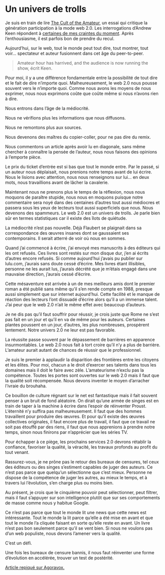 # Un univers de trolls

Je suis en train de lire [The Cult of the Amateur](http://www.amazon.fr/Cult-Amateur-Internet-Killing-Culture/dp/0385520808/ref=sr_1_1), un essai qui critique la génération participation à la mode web 2.0. Les interrogations d’Andrew Keen répondent à [certaines de mes craintes du moment](/2007/07/09/hypercentralisation/). Après l’enthousiasme, il est parfois bon de prendre du recul.

Aujourd’hui, sur le web, tout le monde peut tout dire, tout montrer, tout voir… spectateur et auteur fusionnent dans cet âge du peer-to-peer.

> Amateur hour has harrived, and the audience is now running the show, écrit Keen.

Pour moi, il y a une différence fondamentale entre la possibilité de tout dire et le fait de dire n’importe quoi. Malheureusement, le web 2.0 nous pousse souvent vers le n’importe quoi. Comme nous avons les moyens de nous exprimer, nous nous exprimons coûte que coûte même si nous n’avons rien à dire.

Nous entrons dans l’âge de la médiocrité.

Nous ne vérifions plus les informations que nous diffusons.

Nous ne remontons plus aux sources.

Nous devenons des maîtres du copier-coller, pour ne pas dire du remix.

Nous commentons un article après avoir lu en diagonale, sans même chercher à connaître la pensée de l’auteur, nous nous faisons des opinions à l’emporte pièce.

Le prix du ticket d’entrée est si bas que tout le monde entre. Par le passé, si un auteur nous déplaisait, nous prenions notre temps avant de lui écrire. Nous le lisions avec attention, nous nous renseignons sur lui… en deux mots, nous travaillions avant de lâcher la cavalerie.

Maintenant nous ne prenons plus le temps de la réflexion, nous nous moquons de paraître stupide, nous nous en moquons puisque notre commentaire sera noyé dans des centaines d’autres tout aussi médiocres et passera sous les yeux de lecteurs tout aussi superficiels que nous. Nous devenons des spammeurs. Le web 2.0 est un univers de trolls. Je parle bien sûr en termes statistiques car il existe des îlots de quiétude.

La médiocrité n’est pas nouvelle. Déjà Flaubert se plaignait dans sa correspondance des œuvres insanes dont se gaussaient ses contemporains. Il serait atterré de voir où nous en sommes.

Quand j’ai commencé à écrire, j’ai envoyé mes manuscrits à des éditeurs qui les ont refusés. Ces livres sont restés sur mon disque dur, j’en ai écrits d’autres encore refusés. Si comme aujourd’hui j’avais pu publier sur lulu.com, j’aurais sans doute cessé d’écrire. Mes livres étant illisibles, personne ne les aurait lus, j’aurais décrété que je m’étais engagé dans une mauvaise direction, j’aurais cessé d’écrire.

Cette mésaventure est arrivée à un de mes meilleurs amis dont le premier roman a été publié sans même qu’il s’en rende compte en 1988, presque aussi simplement que sur internet aujourd’hui. Cette facilité et le manque de réaction des lecteurs l’ont dissuadé d’écrire alors qu’il a un immense talent. J’ai peur que le web 2.0 n’ait le même effet avec beaucoup d’auteurs.

Je ne dis pas qu’il faut souffrir pour réussir, je crois juste que Rome ne s’est pas fait en un jour et qu’il en va de même pour les auteurs. Certaines plantes poussent en un jour, d’autres, les plus nombreuses, prospèrent lentement. Notre univers 2.0 ne leur est pas favorable.

La réussite passe souvent par le dépassement de barrières en apparence insurmontables. Le web 2.0 nous fait à tort croire qu’il n’y a plus de barrière. L’amateur aurait autant de chances de réussir que le professionnel.

Je suis le premier à applaudir la disparition des frontières entre les citoyens et les élites. Pour moi, chacun a le droit d’exercer ses talents dans tous les domaines mais il doit le faire avec zèle. L’amateurisme n’exclu pas la compétence. Toutes les portes sont ouvertes sur le web 2.0 mais il faut que la qualité soit récompensée. Nous devons inventer le moyen d’arracher l'ivraie du brouhaha.

Ce bouillon de culture régnant sur le net est fantastique mais il fait souvent penser à un bruit de fond aléatoire. On dirait qu’une armée de singes est en train de taper à la machine à écrire dans l’espoir de réinventer Proust. L’éternité n’y suffira pas malheureusement. Il faut que des hommes travaillent pour produire des œuvres. Et pour qu’il existe des œuvres collectives originales, il faut encore plus de travail, il faut que ce travail ne soit pas étouffé par des riens, il faut que nous apprenions à prendre notre temps, sinon nous finirons par n’apprécier que les séries TV.

Pour échapper à ce piège, les prochains services 2.0 devrons rétablir la confiance, favoriser la qualité, la véracité, les travaux profonds au profit du tout venant.

Rassurez-vous, je ne prône pas le retour des bureaux de censures, tel ceux des éditeurs ou des singes s’estiment capables de juger des auteurs. Ce n’est pas parce que quelqu’un sélectionne que c’est mieux. Personne ne dispose de la compétence de juger les autres, au mieux le temps, et à travers lui l’évolution, s’en charge plus ou moins bien.

Au présent, je crois que le cinquième pouvoir peut sélectionner, peut filtrer, mais il faut s’appuyer sur son intelligence plutôt que sur ses comportements de masse comme nous y habitue Google.

Ce n’est pas parce que tout le monde lit une news que cette news est intéressante. Tout le monde la lit parce qu’elle a été mise en avant et que tout le monde l’a cliquée faisant en sorte qu’elle reste en avant. Un livre n’est pas bon seulement parce qu’il se vent bien. Si nous ne voulons pas d’un web populiste, nous devons l’amener vers la qualité.

C’est un défi.

Une fois les bureaux de censure bannis, il nous faut réinventer une forme d’évolution en accélérée, trouver un test de postérité.

[ Article repiqué sur Agoravox.](http://www.agoravox.fr/article.php3?id_article=26836)